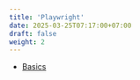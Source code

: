 ```yaml
---
title: 'Playwright'
date: 2025-03-25T07:17:00+07:00
draft: false
weight: 2
---
```


- [Basics](./basics)
